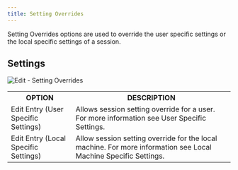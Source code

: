 ```yaml
---
title: Setting Overrides
---
```

Setting Overrides options are used to override the user specific settings or the local specific settings of a session. 

## Settings 

![Edit - Setting Overrides](https://webdevolutions.azureedge.net/docs/en/rdm/mac/clip10337.png) 

<table>
	<tr>
		<th>
OPTION 
		</th>
		<th>
DESCRIPTION 
		</th>
	</tr>
	<tr>
		<td>
Edit Entry (User Specific Settings) 
		</td>
		<td>
Allows session setting override for a user. For more information see User Specific Settings. 
		</td>
	</tr>
	<tr>
		<td>
Edit Entry (Local Specific Settings) 
		</td>
		<td>
Allow session setting override for the local machine. For more information see Local Machine Specific Settings. 
		</td>
	</tr>
</table>



